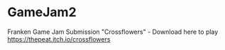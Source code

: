 # GameJam2

Franken Game Jam Submission "Crossflowers" - Download here to play https://thepeat.itch.io/crossflowers
